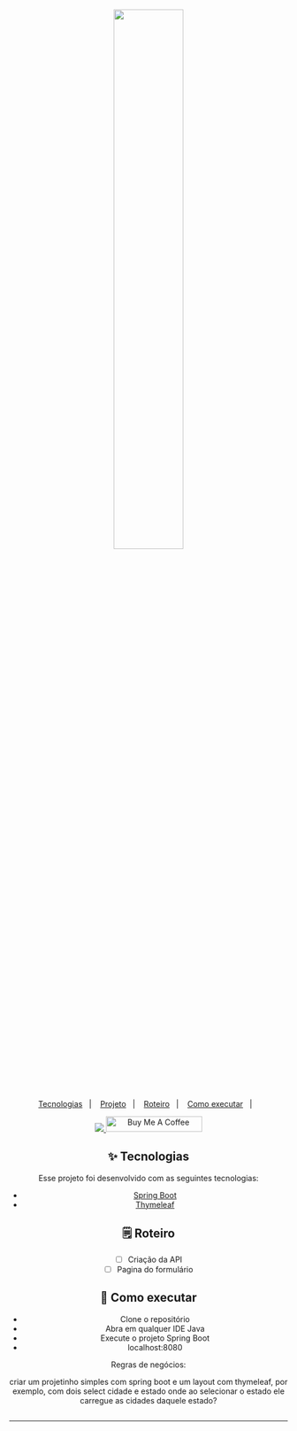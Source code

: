 <h1 align="center">
 <img src="https://s2.static.brasilescola.uol.com.br/img/2019/08/mapa-estados-brasil.jpg" width="50%">
</h1>

<p align="center">
  <a href="#-tecnologias">Tecnologias</a>&nbsp;&nbsp;&nbsp;|&nbsp;&nbsp;&nbsp;
  <a href="#-projeto">Projeto</a>&nbsp;&nbsp;&nbsp;|&nbsp;&nbsp;&nbsp;
  <a href="#-solução">Roteiro</a>&nbsp;&nbsp;&nbsp;|&nbsp;&nbsp;&nbsp;
  <a href="#-como-executar">Como executar</a>&nbsp;&nbsp;&nbsp;|&nbsp;&nbsp;&nbsp;
</p>


<div align="center"> 
  <a href="https://www.linkedin.com/in/ze-ricardo/">
     <img src="https://img.shields.io/badge/LinkedIn-0077B5?style=for-the-badge&logo=linkedin&logoColor=white">
  </a>
    <a href="https://www.buymeacoffee.com/codeandmusic" target="_blank"><img src="https://cdn.buymeacoffee.com/buttons/default-orange.png" alt="Buy Me A Coffee" height="28" width="174"></a>

<br>

## ✨ Tecnologias

Esse projeto foi desenvolvido com as seguintes tecnologias:

- [Spring Boot](https://spring.io/projects/spring-boot)
- [Thymeleaf](https://www.thymeleaf.org/)


## 🗒️ Roteiro

- [ ] Criação da API
- [ ] Pagina do formulário

## 🚀 Como executar

- Clone o repositório
- Abra em qualquer IDE Java
- Execute o projeto Spring Boot
- localhost:8080


Regras de negócios:

  criar um projetinho simples com spring boot e um layout com thymeleaf, 
  por exemplo, com dois select cidade e estado onde ao selecionar o estado ele carregue as cidades daquele estado? 
```

```

---

